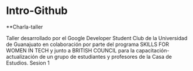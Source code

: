 # Intro-Github
 
 
 **Charla-taller 
 
 Taller desarrollado por el Google Developer Student Club de la Universidad de Guanajuato en colaboración por parte del programa SKILLS FOR WOMEN IN TECH y junto a BRITISH COUNCIL para la capacitación-actualización de un grupo de estudiantes y profesores de la Casa de Estudios.
 Sesion 1
